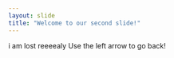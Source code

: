 ```yaml
---
layout: slide
title: "Welcome to our second slide!"
---
```

i am lost reeeealy
Use the left arrow to go back!